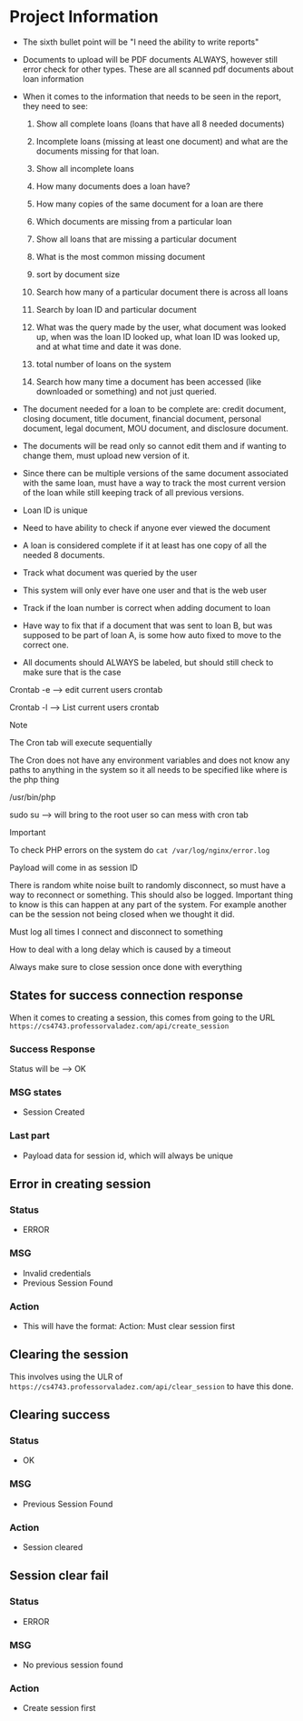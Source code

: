 # Project Information



- The sixth bullet point will be "I need the ability to write reports"

- Documents to upload will be PDF documents ALWAYS, however still error check for other types. These are all scanned pdf documents about loan information

- When it comes to the information that needs to be seen in the report, they need to see:

  1. Show all complete loans (loans that have all 8 needed documents)

  2. Incomplete loans (missing at least one document) and what are the documents missing for that loan.
  3. Show all incomplete loans

  4. How many documents does a loan have?

  5. How many copies of the same document for a loan are there

  6. Which documents are missing from a particular loan
  7. Show all loans that are missing a particular document

  8. What is the most common missing document
  9. sort by document size
  10. Search how many of a particular document there is across all loans
  11. Search by loan ID and particular document
  12. What was the query made by the user, what document was looked up, when was the loan ID looked up, what loan ID was looked up, and at what time and date it was done.
  13. total number of loans on the system
  14. Search how many time a document has been accessed (like downloaded or something) and not just queried.

- The document needed for a loan to be complete are: credit document, closing document, title document, financial document, personal document, legal document, MOU document, and disclosure document.

- The documents will be read only so cannot edit them and if wanting to change them, must upload new version of it.

- Since there can be multiple versions of the same document associated with the same loan, must have a way to track the most current version of the loan while still keeping track of all previous versions.

- Loan ID is unique

- Need to have ability to check if anyone ever viewed the document

- A loan is considered complete if it at least has one copy of all the needed 8 documents.

- Track what document was queried by the user

- This system will only ever have one user and that is the web user

- Track if the loan number is correct when adding document to loan

- Have way to fix that if a document that was sent to loan B, but was supposed to be part of loan A, is some how auto fixed to move to the correct one.

- All documents should ALWAYS be labeled, but should still check to make sure that is the case



Crontab -e --> edit current users crontab

Crontab -l --> List current users crontab

> [!NOTE]
>
> The Cron tab will execute sequentially
>
> The Cron does not have any environment variables and does not know any paths to anything in the system so it all needs to be specified like where is the php thing
>
> /usr/bin/php
>
> sudo su --> will bring to the root user so can mess with cron tab



> [!IMPORTANT]
>
> To check PHP errors on the system do `cat /var/log/nginx/error.log`



Payload will come in as session ID



There is random white noise built to randomly disconnect, so must have a way to reconnect or something. This should also be logged. Important thing to know is this can happen at any part of the system. For example another can be the session not being closed when we thought it did.



Must log all times I connect and disconnect to something



How to deal with a long delay which is caused by a timeout



Always make sure to close session once done with everything





## States for success connection response

When it comes to creating a session, this comes from going to the URL `https://cs4743.professorvaladez.com/api/create_session`

### Success Response

Status will be --> OK

### MSG states

- Session Created

### Last part

- Payload data for session id, which will always be unique



## Error in creating session

### Status

- ERROR



### MSG

- Invalid credentials
- Previous Session Found



### Action

- This will have the format: Action: Must clear session first

## Clearing the session

This involves using the ULR of `https://cs4743.professorvaladez.com/api/clear_session` to have this done.



## Clearing success

### Status

- OK



### MSG

- Previous Session Found



### Action

- Session cleared



## Session clear fail

### Status

- ERROR

### MSG

- No previous session found

### Action

- Create session first
